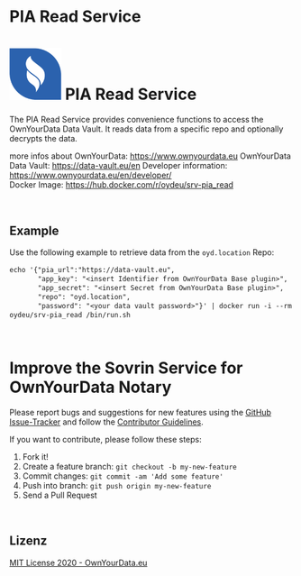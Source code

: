 # PIA Read Service

# <img src="https://github.com/OwnYourData/service-pia_read/raw/master/assets/service.png" width="92"> PIA Read Service    
The PIA Read Service provides convenience functions to access the OwnYourData Data Vault. It reads data from a specific repo and optionally decrypts the data.    

more infos about OwnYourData: https://www.ownyourdata.eu
OwnYourData Data Vault: https://data-vault.eu/en
Developer information: https://www.ownyourdata.eu/en/developer/    
Docker Image: https://hub.docker.com/r/oydeu/srv-pia_read    

&nbsp;    

## Example
Use the following example to retrieve data from the `oyd.location` Repo:    
```
echo '{"pia_url":"https://data-vault.eu", 
       "app_key": "<insert Identifier from OwnYourData Base plugin>", 
       "app_secret": "<insert Secret from OwnYourData Base plugin>", 
       "repo": "oyd.location", 
       "password": "<your data vault password>"}' | docker run -i --rm oydeu/srv-pia_read /bin/run.sh
```    

&nbsp;    

# Improve the Sovrin Service for OwnYourData Notary
Please report bugs and suggestions for new features using the [GitHub Issue-Tracker](https://github.com/OwnYourData/srv-pia_read/issues) and follow the [Contributor Guidelines](https://github.com/twbs/ratchet/blob/master/CONTRIBUTING.md).

If you want to contribute, please follow these steps:

1. Fork it!
2. Create a feature branch: `git checkout -b my-new-feature`
3. Commit changes: `git commit -am 'Add some feature'`
4. Push into branch: `git push origin my-new-feature`
5. Send a Pull Request

&nbsp;    

## Lizenz

[MIT License 2020 - OwnYourData.eu](https://raw.githubusercontent.com/OwnYourData/srv-pia_read/master/LICENSE)